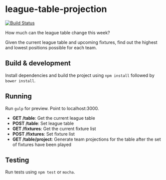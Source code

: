 # league-table-projection

[![Build Status](https://travis-ci.org/hamehta3/league-table-projection.svg?branch=master)](https://travis-ci.org/hamehta3/league-table-projection) 

How much can the league table change this week?

Given the current league table and upcoming fixtures, find out the highest and lowest positions possible for each team.

## Build & development

Install dependencies and build the project using `npm install` followed by `bower install`.

## Running

Run `gulp` for preview. Point to localhost:3000.

* **GET /table**: Get the current league table
* **POST /table**: Set league table
* **GET /fixtures**: Get the current fixture list
* **POST /fixtures**: Set fixture list
* **GET /table/project**: Generate team projections for the table after the set of fixtures have been played

## Testing

Run tests using `npm test` or `mocha`.
